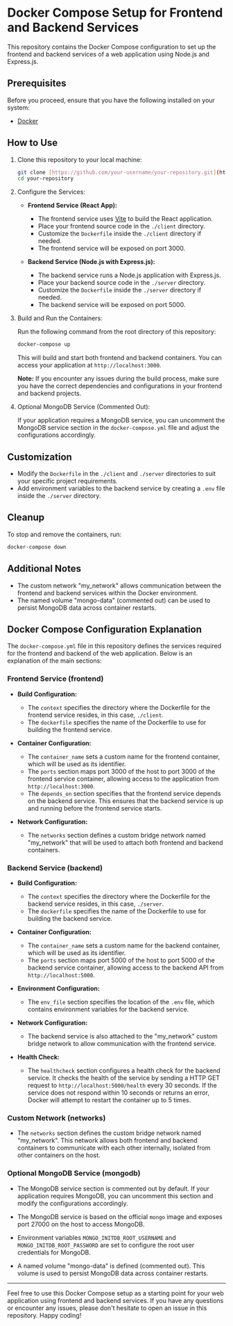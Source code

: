 # Docker Compose Setup for Frontend and Backend Services

This repository contains the Docker Compose configuration to set up the frontend and backend services of a web application using Node.js and Express.js.

## Prerequisites

Before you proceed, ensure that you have the following installed on your system:

- [Docker](https://www.docker.com/get-started)

## How to Use

1. Clone this repository to your local machine:

   ```bash
   git clone [https://github.com/your-username/your-repository.git](https://github.com/abinth11/mern-docker-example.git)
   cd your-repository
   ```

2. Configure the Services:

   - **Frontend Service (React App):**
     - The frontend service uses [Vite](https://vitejs.dev/) to build the React application.
     - Place your frontend source code in the `./client` directory.
     - Customize the `Dockerfile` inside the `./client` directory if needed.
     - The frontend service will be exposed on port 3000.

   - **Backend Service (Node.js with Express.js):**
     - The backend service runs a Node.js application with Express.js.
     - Place your backend source code in the `./server` directory.
     - Customize the `Dockerfile` inside the `./server` directory if needed.
     - The backend service will be exposed on port 5000.

3. Build and Run the Containers:

   Run the following command from the root directory of this repository:

   ```bash
   docker-compose up
   ```

   This will build and start both frontend and backend containers. You can access your application at `http://localhost:3000`.

   **Note:** If you encounter any issues during the build process, make sure you have the correct dependencies and configurations in your frontend and backend projects.

4. Optional MongoDB Service (Commented Out):

   If your application requires a MongoDB service, you can uncomment the MongoDB service section in the `docker-compose.yml` file and adjust the configurations accordingly.

## Customization

- Modify the `Dockerfile` in the `./client` and `./server` directories to suit your specific project requirements.
- Add environment variables to the backend service by creating a `.env` file inside the `./server` directory.

## Cleanup

To stop and remove the containers, run:

```bash
docker-compose down
```

## Additional Notes

- The custom network "my_network" allows communication between the frontend and backend services within the Docker environment.
- The named volume "mongo-data" (commented out) can be used to persist MongoDB data across container restarts.

## Docker Compose Configuration Explanation

The `docker-compose.yml` file in this repository defines the services required for the frontend and backend of the web application. Below is an explanation of the main sections:

### Frontend Service (frontend)

- **Build Configuration:**
  - The `context` specifies the directory where the Dockerfile for the frontend service resides, in this case, `./client`.
  - The `dockerfile` specifies the name of the Dockerfile to use for building the frontend service.

- **Container Configuration:**
  - The `container_name` sets a custom name for the frontend container, which will be used as its identifier.
  - The `ports` section maps port 3000 of the host to port 3000 of the frontend service container, allowing access to the application from `http://localhost:3000`.
  - The `depends_on` section specifies that the frontend service depends on the backend service. This ensures that the backend service is up and running before the frontend service starts.

- **Network Configuration:**
  - The `networks` section defines a custom bridge network named "my_network" that will be used to attach both frontend and backend containers.

### Backend Service (backend)

- **Build Configuration:**
  - The `context` specifies the directory where the Dockerfile for the backend service resides, in this case, `./server`.
  - The `dockerfile` specifies the name of the Dockerfile to use for building the backend service.

- **Container Configuration:**
  - The `container_name` sets a custom name for the backend container, which will be used as its identifier.
  - The `ports` section maps port 5000 of the host to port 5000 of the backend service container, allowing access to the backend API from `http://localhost:5000`.

- **Environment Configuration:**
  - The `env_file` section specifies the location of the `.env` file, which contains environment variables for the backend service.

- **Network Configuration:**
  - The backend service is also attached to the "my_network" custom bridge network to allow communication with the frontend service.

- **Health Check:**
  - The `healthcheck` section configures a health check for the backend service. It checks the health of the service by sending a HTTP GET request to `http://localhost:5000/health` every 30 seconds. If the service does not respond within 10 seconds or returns an error, Docker will attempt to restart the container up to 5 times.

### Custom Network (networks)

- The `networks` section defines the custom bridge network named "my_network". This network allows both frontend and backend containers to communicate with each other internally, isolated from other containers on the host.

### Optional MongoDB Service (mongodb)

- The MongoDB service section is commented out by default. If your application requires MongoDB, you can uncomment this section and modify the configurations accordingly.

- The MongoDB service is based on the official `mongo` image and exposes port 27000 on the host to access MongoDB.

- Environment variables `MONGO_INITDB_ROOT_USERNAME` and `MONGO_INITDB_ROOT_PASSWORD` are set to configure the root user credentials for MongoDB.

- A named volume "mongo-data" is defined (commented out). This volume is used to persist MongoDB data across container restarts.

---

Feel free to use this Docker Compose setup as a starting point for your web application using frontend and backend services. If you have any questions or encounter any issues, please don't hesitate to open an issue in this repository. Happy coding!
